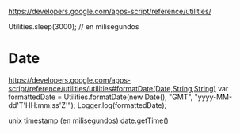 https://developers.google.com/apps-script/reference/utilities/

Utilities.sleep(3000);
// en milisegundos


# Date
https://developers.google.com/apps-script/reference/utilities/utilities#formatDate(Date,String,String)
var formattedDate = Utilities.formatDate(new Date(), "GMT", "yyyy-MM-dd'T'HH:mm:ss'Z'");
Logger.log(formattedDate);

unix timestamp (en milisegundos)
date.getTime()
